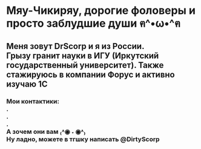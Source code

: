 # Мяу-Чикиряу, дорогие фоловеры и просто заблудшие души ฅ^•ω•^ฅ

## Меня зовут DrScorp и я из России. <br> Грызу гранит науки в ИГУ (Иркутский государственный университет). Также стажируюсь в компании Форус и активно изучаю 1С




### Мои контактики: <br> . <br > . <br> . <br> А зочем они вам ₍˄◉ ˕ ◉˄₎ <br> Ну ладно, можете в тгшку написать @DirtyScorp

